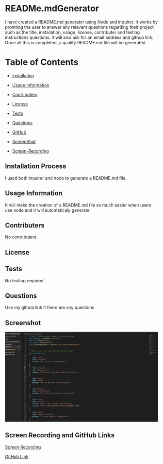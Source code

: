 # READMe.mdGenerator

I have created a README.md generator using Node and inquirer. It works by promting the user to answer any relevant questions regarding their project such as the title, installation, usage, license, contributer and testing instructions questions. It will also ask for an email address and github link. Once all this is completed, a quality README.md file will be generated. 

# Table of Contents 

 - [Installation](#installation-process)

-  [Usage Information](#usage-information)

- [Contributers](#contributers)

- [License](#license)

- [Tests](#tests)

- [Questions](#questions)

- [GitHub](#github-link)

- [ScreenShot](#screenshot)

- [Screen-Recording](#screen-recording)


## Installation Process

I used both inquirer and node to generate a README.md file.

## Usage Information

It will make the creation of a README.md file so much easier when users use node and it will automaticaly generate 

## Contributers 

No contributers

## License 

## Tests 

No testing required

## Questions

Use my github link if there are any questions

## Screenshot 

![Screenshot](./Images/Screenshot%202023-02-15%20at%2017.22.51.png) 


## Screen Recording and GitHub Links

[Screen Recording](https://drive.google.com/file/d/1vo9FcYeT-M1t5dBRBe3acPm6a6CFBEwH/view?usp=share_link)

[GitHub Link](https://github.com/NazKena/READMe.mdGenerator)

